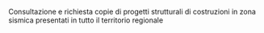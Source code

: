 Consultazione e richiesta copie di progetti strutturali di costruzioni in zona sismica presentati in tutto il territorio regionale 
